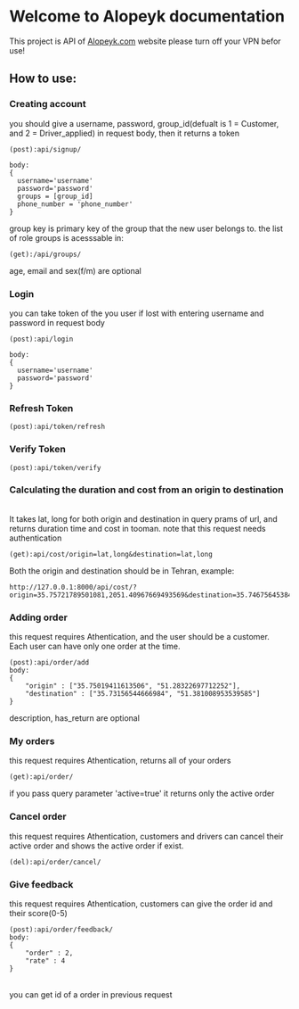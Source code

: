 # Welcome to Alopeyk documentation
This project is API of [Alopeyk.com](https://alopeyk.com/) website
please turn off your VPN befor use!
## How to use:
### Creating account
you should give a username, password, group_id(defualt is 1 = Customer, and 2 = Driver_applied) in request body, then it returns a token
```
(post):api/signup/

body:
{
  username='username'
  password='password'
  groups = [group_id]
  phone_number = 'phone_number'
}
```
group key is primary key of the group that the new user belongs to. the list of role groups is acesssable in:
```
(get):/api/groups/
```
age, email and sex(f/m) are optional<br>
### Login
you can take token of the you user if lost with entering username and password in request body
```
(post):api/login

body:
{
  username='username'
  password='password'
}

```
### Refresh Token
```
(post):api/token/refresh
```
### Verify Token
```
(post):api/token/verify
```
### Calculating the duration and cost from an origin to destination
<br>It takes lat, long for both origin and destination in query prams of url, and returns duration time and cost in tooman. note that this request needs authentication
```
(get):api/cost/origin=lat,long&destination=lat,long
```
Both the origin and destination should be in Tehran, example:
```
http://127.0.0.1:8000/api/cost/?origin=35.75721789501081,2051.40967669493569&destination=35.746756453846,2051.37487729402636
```
### Adding order
this request requires Athentication, and the user should be a customer. Each user can have only one order at the time.
```
(post):api/order/add
body:
{
    "origin" : ["35.75019411613506", "51.28322697712252"],
    "destination" : ["35.73156544666984", "51.381008953539585"]
}
```
description, has_return are optional
### My orders
this request requires Athentication, returns all of your orders
```
(get):api/order/
```
if you pass query parameter 'active=true' it returns only the active order
### Cancel order
this request requires Athentication, customers and drivers can cancel their active order and shows the active order if exist.
```
(del):api/order/cancel/
```
### Give feedback
this request requires Athentication, customers can give the order id and their score(0-5)
```
(post):api/order/feedback/
body:
{
    "order" : 2,
    "rate" : 4
}
```
<br> you can get id of a order in previous request
